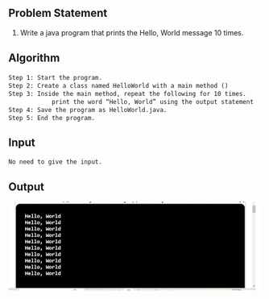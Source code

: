## Problem Statement

1.	Write a java program that prints the Hello, World message 10 times.

## Algorithm

	Step 1: Start the program.
	Step 2: Create a class named HelloWorld with a main method ()
	Step 3: Inside the main method, repeat the following for 10 times.
            	print the word “Hello, World” using the output statement   
   	Step 4: Save the program as HelloWorld.java.
	Step 5: End the program.

## Input

	No need to give the input.

## Output

![Alt text](image.png)
 

